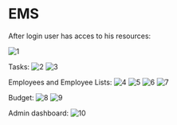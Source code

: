 # EMS

After login user has acces to his resources:

![1](https://github.com/user-attachments/assets/b0bc9fd4-e8b0-4f4f-aa11-fd4995ba9401)

Tasks:
![2](https://github.com/user-attachments/assets/02cc0aca-c6d5-4281-8a63-c6872e13c511)
![3](https://github.com/user-attachments/assets/789ff925-cd37-40ef-87c9-ca7297308d84)

Employees and Employee Lists:
![4](https://github.com/user-attachments/assets/f69c9080-bf3a-4970-89fe-77800a299717)
![5](https://github.com/user-attachments/assets/07cf9dcb-54fc-4eb7-b3a6-6a02882c4448)
![6](https://github.com/user-attachments/assets/a4ae866f-d2a4-4480-b14a-808c64e3aedf)
![7](https://github.com/user-attachments/assets/84970966-1f25-4a5c-9f49-1081053663d0)
<!--![5](https://github.com/user-attachments/assets/eb410c30-720c-4ce7-aac9-d1faced2f45d)-->

Budget:
![8](https://github.com/user-attachments/assets/e794e3cf-d9d2-4edd-9d62-4c698a685a65)
![9](https://github.com/user-attachments/assets/3d89259d-ee36-4dd2-9a18-4cb32fac42da)

Admin dashboard:
![10](https://github.com/user-attachments/assets/c8ee29d5-f77d-4460-9fb4-2775408d0f49)

